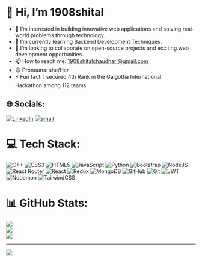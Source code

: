 # 👋 Hi, I’m 1908shital

- 👀 I’m interested in building innovative web applications and solving real-world problems through technology.
- 🌱 I’m currently learning Backend Development Techniques.
- 💞 I’m looking to collaborate on open-source projects and exciting web development opportunities.
- 📫 How to reach me: [1908shitalchaudhari@gmail.com](9569arunya@gmail.com)
- 😄 Pronouns: she/Her
- ⚡ Fun fact: I secured 4th Rank in the Galgottia International Hackathon among 112 teams

## 🌐 Socials:
[![LinkedIn](https://img.shields.io/badge/LinkedIn-%230077B5.svg?logo=linkedin&logoColor=white)](https://linkedin.com/in/shital-chaudhari) [![email](https://img.shields.io/badge/Email-D14836?logo=gmail&logoColor=white)](mailto:1908shitalchaudhari@gmail.com) 

# 💻 Tech Stack:
![C++](https://img.shields.io/badge/c++-%2300599C.svg?style=for-the-badge&logo=c%2B%2B&logoColor=white) ![CSS3](https://img.shields.io/badge/css3-%231572B6.svg?style=for-the-badge&logo=css3&logoColor=white) ![HTML5](https://img.shields.io/badge/html5-%23E34F26.svg?style=for-the-badge&logo=html5&logoColor=white) ![JavaScript](https://img.shields.io/badge/javascript-%23323330.svg?style=for-the-badge&logo=javascript&logoColor=%23F7DF1E) ![Python](https://img.shields.io/badge/python-3670A0?style=for-the-badge&logo=python&logoColor=ffdd54) ![Bootstrap](https://img.shields.io/badge/bootstrap-%238511FA.svg?style=for-the-badge&logo=bootstrap&logoColor=white) ![NodeJS](https://img.shields.io/badge/node.js-6DA55F?style=for-the-badge&logo=node.js&logoColor=white) ![React Router](https://img.shields.io/badge/React_Router-CA4245?style=for-the-badge&logo=react-router&logoColor=white) ![React](https://img.shields.io/badge/react-%2320232a.svg?style=for-the-badge&logo=react&logoColor=%2361DAFB) ![Redux](https://img.shields.io/badge/redux-%23593d88.svg?style=for-the-badge&logo=redux&logoColor=white) ![MongoDB](https://img.shields.io/badge/MongoDB-%234ea94b.svg?style=for-the-badge&logo=mongodb&logoColor=white) ![GitHub](https://img.shields.io/badge/github-%23121011.svg?style=for-the-badge&logo=github&logoColor=white) ![Git](https://img.shields.io/badge/git-%23F05033.svg?style=for-the-badge&logo=git&logoColor=white) ![JWT](https://img.shields.io/badge/JWT-black?style=for-the-badge&logo=JSON%20web%20tokens) ![Nodemon](https://img.shields.io/badge/NODEMON-%23323330.svg?style=for-the-badge&logo=nodemon&logoColor=%BBDEAD) ![TailwindCSS](https://img.shields.io/badge/tailwindcss-%2338B2AC.svg?style=for-the-badge&logo=tailwind-css&logoColor=white)
# 📊 GitHub Stats:
![](https://github-readme-stats.vercel.app/api?username=1908shital&theme=radical&hide_border=false&include_all_commits=false&count_private=false)<br/>
![](https://nirzak-streak-stats.vercel.app/?user=1908shital&theme=radical&hide_border=false)<br/>
![](https://github-readme-stats.vercel.app/api/top-langs/?username=1908shital&theme=radical&hide_border=false&include_all_commits=false&count_private=false&layout=compact)

---
[![](https://visitcount.itsvg.in/api?id=1908shital&icon=0&color=10)](https://visitcount.itsvg.in)

<!-- Proudly created with GPRM ( https://gprm.itsvg.in ) -->
